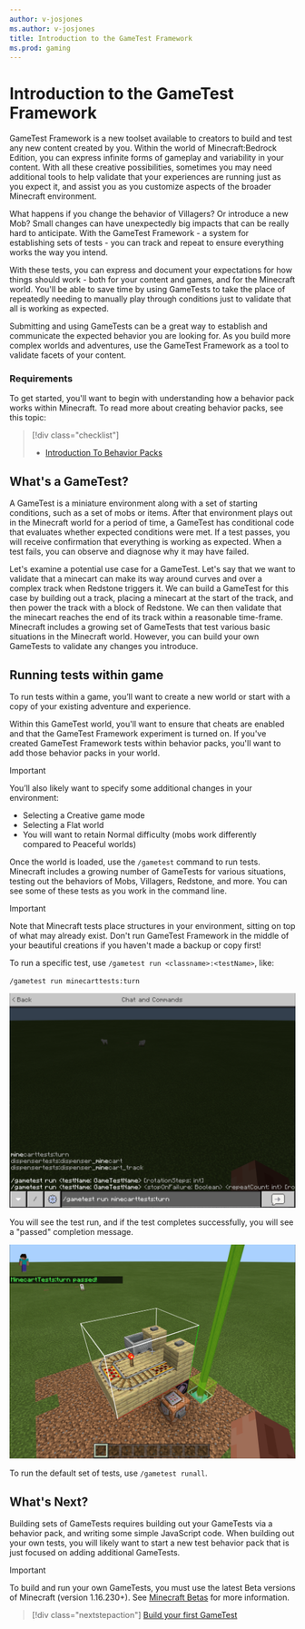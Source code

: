 ```yaml
---
author: v-josjones
ms.author: v-josjones
title: Introduction to the GameTest Framework
ms.prod: gaming
---
```


# Introduction to the GameTest Framework

GameTest Framework is a new toolset available to creators to build and test any new content created by you.  Within the world of Minecraft:Bedrock Edition, you can express infinite forms of gameplay and variability in your content. With all these creative possibilities, sometimes you may need additional tools to help validate that your experiences are running just as you expect it, and assist you as you customize aspects of the broader Minecraft environment.

What happens if you change the behavior of Villagers? Or introduce a new Mob? Small changes can have unexpectedly big impacts that can be really hard to anticipate. With the GameTest Framework - a system for establishing sets of tests - you can track and repeat to ensure everything works the way you intend.  

With these tests, you can express and document your expectations for how things should work - both for your content and games, and for the Minecraft world. You'll be able to save time by using GameTests to take the place of repeatedly needing to manually play through conditions just to validate that all is working as expected.

Submitting and using GameTests can be a great way to establish and communicate the expected behavior you are looking for. As you build more complex worlds and adventures, use the GameTest Framework as a tool to validate facets of your content.

### Requirements

To get started, you'll want to begin with understanding how a behavior pack works within Minecraft. To read more about creating behavior packs, see this topic:

> [!div class="checklist"]
> - [Introduction To Behavior Packs](/minecraft/creator/documents/behaviorpack) 

## What's a GameTest?

A GameTest is a miniature environment along with a set of starting conditions, such as a set of mobs or items.  After that environment plays out in the Minecraft world for a period of time, a GameTest has conditional code that evaluates whether expected conditions were met. If a test passes, you will receive confirmation that  everything is working as expected.  When a test fails, you can observe and diagnose why it may have failed.

Let's examine a potential use case for a GameTest. Let's say that we want to validate that a minecart can make its way around curves and over a complex track when Redstone triggers it. We can build a GameTest for this case by building out a track, placing a minecart at the start of the track, and then power the track with a block of Redstone.  We can then validate that the minecart reaches the end of its track within a reasonable time-frame. Minecraft includes a growing set of GameTests that test various basic situations in the Minecraft world. However, you can build your own GameTests to validate any changes you introduce.

## Running tests within game

To run tests within a game, you’ll want to create a new world or start with a copy of your existing adventure and experience.  

Within this GameTest world, you'll want to ensure that cheats are enabled and that the GameTest Framework experiment is turned on. If you've created GameTest Framework tests within behavior packs, you'll want to add those behavior packs in your world.

>[!IMPORTANT]
>You’ll also likely want to specify some additional changes in your environment:
> - Selecting a Creative game mode
> - Selecting a Flat world
> - You will want to retain Normal difficulty (mobs work differently compared to Peaceful worlds)

Once the world is loaded, use the `/gametest` command to run tests. Minecraft includes a growing number of GameTests for various situations, testing out the behaviors of Mobs, Villagers, Redstone, and more.  You can see some of these tests as you work in the command line.

>[!IMPORTANT]
>Note that Minecraft tests place structures in your environment, sitting on top of what may already exist.  Don't run GameTest Framework in the middle of your beautiful creations if you haven't made a backup or copy first!

To run a specific test, use `/gametest run <classname>:<testName>`, like:

`/gametest run minecarttests:turn`

![Image of a command being run in Minecraft's command tool](Media/GameTestGettingStarted/runcommand.png)

You will see the test run, and if the test completes successfully, you will see a "passed" completion message.

![Image of a command successfully passing.](Media/GameTestGettingStarted/runcommandpassed.png)

To run the default set of tests, use `/gametest runall`.

## What's Next?

Building sets of GameTests requires building out your GameTests via a behavior pack, and writing some simple JavaScript code.  When building out your own tests, you will likely want to start a new test behavior pack that is just focused on adding additional GameTests.

>[!IMPORTANT]
>To build and run your own GameTests, you must use the latest Beta versions of Minecraft (version 1.16.230+). See [Minecraft Betas](https://aka.ms/mcbeta) for more information.

> [!div class="nextstepaction"]
>[Build your first GameTest](GameTestBuildYourFirstGameTest.md)
